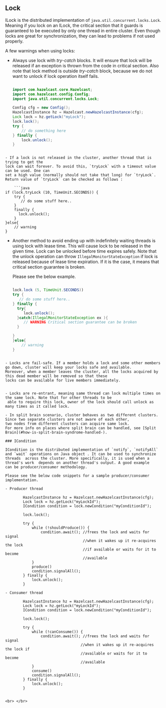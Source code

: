 

## Lock

ILock is the distributed implementation of `java.util.concurrent.locks.Lock`. Meaning if you lock on an ILock, the critical
section that it guards is guaranteed to be executed by only one thread in entire cluster. Even though locks are great for synchronization, they can lead to problems if not used properly.

A few warnings when using locks:

- Always use lock with *try*-*catch* blocks. It will ensure that lock will be released if an exception is thrown from
the code in critical section. Also note that lock method is outside *try*-*catch* block, because we do not want to unlock
if lock operation itself fails.

	```java

    import com.hazelcast.core.Hazelcast;
    import com.hazelcast.config.Config;
    import java.util.concurrent.locks.Lock;

    Config cfg = new Config();
    HazelcastInstance hz = Hazelcast.newHazelcastInstance(cfg);
    Lock lock = hz.getLock("myLock");
    lock.lock();
    try {
        // do something here
    } finally {
        lock.unlock();
    }
```

- If a lock is not released in the cluster, another thread that is trying to get the
lock can wait forever. To avoid this, `tryLock` with a timeout value can be used. One can
set a high value (normally should not take that long) for `tryLock`. Return value of `tryLock` can be checked as follows :

	```java
if (lock.tryLock (10, TimeUnit.SECONDS)) {
    try {  
       // do some stuff here..  
    } 
    finally {  
      lock.unlock();  
    }   
}else{
    // warning
}
```

- Another method to avoid ending up with indefinitely waiting threads is using lock with lease time. This will cause
lock to be released in the given time. Lock can be unlocked before time expires safely. Note that the unlock operation can
throw `IllegalMonitorStateException` if lock is released because of lease time expiration. If it is the case, it means
that critical section guarantee is broken.

	Please see the below example.

	```java
	
	lock.lock (5, TimeUnit.SECONDS))
    try {
       // do some stuff here..
    } finally {
      try{
         lock.unlock();
      }catch(IllegalMonitorStateException ex ){
         // WARNING Critical section guarantee can be broken
      }

    }
    }else{
        // warning
    }
```

- Locks are fail-safe. If a member holds a lock and some other members go down, cluster will keep your locks safe and available.
Moreover, when a member leaves the cluster, all the locks acquired by this dead member will be removed so that these
locks can be available for live members immediately.


- Locks are re-entrant, meaning same thread can lock multiple times on the same lock. Note that for other threads to be
 able to require this lock, owner of the lock should call unlock as many times as it called lock.

- In split brain scenario, cluster behaves as two different clusters. Since two separate clusters are not aware of each other,
two nodes from different clusters can acquire same lock.
For more info on places where split brain can be handled, see [Split Brain](#how-is-split-brain-syndrome-handled-).

### ICondition

ICondition is the distributed implementation of `notify`, `notifyAll` and `wait` operations on Java object . It can be used to synchronize
threads  across the cluster. More specifically, it is used when a thread's work  depends on another thread's output. A good example
can be producer/consumer methodology. 

Please see the below code snippets for a sample producer/consumer implementation.

- Producer thread

        HazelcastInstance hz = Hazelcast.newHazelcastInstance(cfg);
        Lock lock = hz.getLock("myLockId");
        ICondition condition = lock.newCondition("myConditionId");

        lock.lock();

        try {
            while (!shouldProduce()) {
                condition.await(); //frees the lock and waits for signal
                                   //when it wakes up it re-acquires the lock
                                   //if available or waits for it to become
                                   //available
            }
            produce()
            condition.signalAll();
        } finally {
            lock.unlock();
        }

- Consumer thread

        HazelcastInstance hz = Hazelcast.newHazelcastInstance(cfg);
        Lock lock = hz.getLock("myLockId");
        ICondition condition = lock.newCondition("myConditionId");

        lock.lock();

        try {
            while (!canConsume()) {
                condition.await(); //frees the lock and waits for signal
                                  //when it wakes up it re-acquires the lock if 
                                  //available or waits for it to become
                                  //available
            }
            consume()
            condition.signalAll();
        } finally {
            lock.unlock();
        }


<br> </br>
